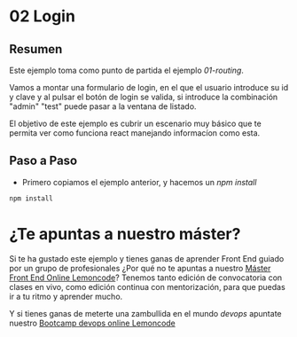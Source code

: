 # 02 Login

## Resumen

Este ejemplo toma como punto de partida el ejemplo _01-routing_.

Vamos a montar una formulario de login, en el que el usuario introduce
su id y clave y al pulsar el botón de login se valida, si introduce
la combinación "admin" "test" puede pasar a la ventana de listado.

El objetivo de este ejemplo es cubrir un escenario muy básico que te
permita ver como funciona react manejando informacíon como esta.

## Paso a Paso

- Primero copiamos el ejemplo anterior, y hacemos un _npm install_

```bash
npm install
```

# ¿Te apuntas a nuestro máster?

Si te ha gustado este ejemplo y tienes ganas de aprender Front End
guiado por un grupo de profesionales ¿Por qué no te apuntas a
nuestro [Máster Front End Online Lemoncode](https://lemoncode.net/master-frontend#inicio-banner)? Tenemos tanto edición de convocatoria
con clases en vivo, como edición continua con mentorización, para
que puedas ir a tu ritmo y aprender mucho.

Y si tienes ganas de meterte una zambullida en el mundo _devops_
apuntate nuestro [Bootcamp devops online Lemoncode](https://lemoncode.net/bootcamp-devops#bootcamp-devops/inicio)
